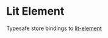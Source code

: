 # Lit Element 

Typesafe store bindings to [lit-element](https://lit-element.polymer-project.org/)



